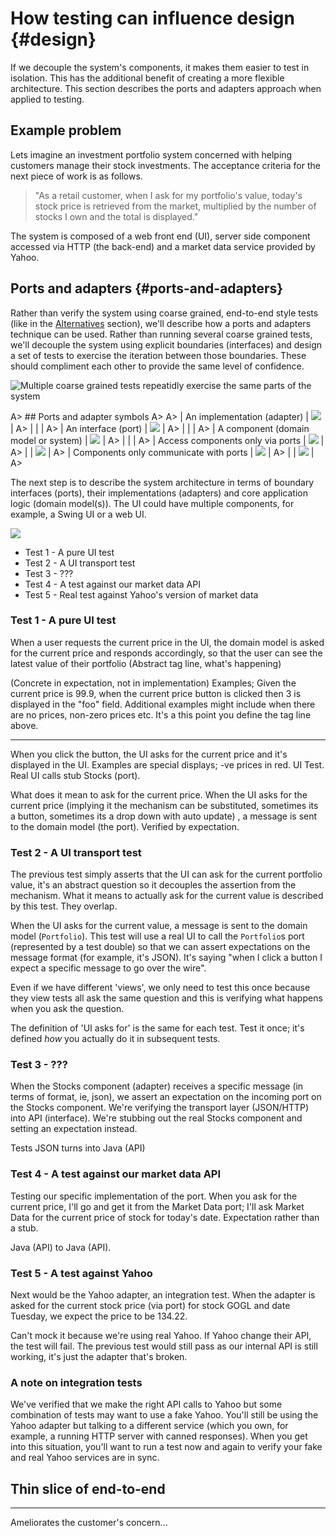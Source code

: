 # How testing can influence design {#design}

If we decouple the system's components, it makes them easier to test in isolation. This has the additional benefit of creating a more flexible architecture. This section describes the ports and adapters approach when applied to testing.



## Example problem

Lets imagine an investment portfolio system concerned with helping customers manage their stock investments. The acceptance criteria for the next piece of work is as follows.

> "As a retail customer, when I ask for my portfolio's value, today's stock price is retrieved from the market, multiplied by the number of stocks I own and the total is displayed."

The system is composed of a web front end (UI), server side component accessed via HTTP (the back-end) and a market data service provided by Yahoo.


## Ports and adapters {#ports-and-adapters}

Rather than verify the system using coarse grained, end-to-end style tests (like in the [Alternatives](#use-a-hexagonal-architecture) section), we'll describe how a ports and adapters technique can be used. Rather than running several coarse grained tests, we'll decouple the system using explicit boundaries (interfaces) and design a set of tests to exercise the iteration between those boundaries. These should compliment each other to provide the same level of confidence. 

![Multiple coarse grained tests repeatidly exercise the same parts of the system](images/part2/design.md/coarse-grained-tests-design.png)

A> ## Ports and adapter symbols
A>
A> | An implementation (adapter) | ![](images/part2/design.md/adapter.png) |
A> | | |
A> | An interface (port) | ![](images/part2/design.md/port.png) |
A> | | |
A> | A component (domain model or system) | ![](images/part2/design.md/circle.png) |
A> | | |
A> | Access components only via ports | ![](images/part2/design.md/port-line-circle.png) |
A> | | ![](images/part2/design.md/port-line-adapter.png) |
A> | Components only communicate with ports | ![](images/part2/design.md/circle-arrow-port.png) |
A> | | ![](images/part2/design.md/adapter-arrow-port.png) |
A> 

The next step is to describe the system architecture in terms of boundary interfaces (ports), their implementations (adapters) and core application logic (domain model(s)). The UI could have multiple components, for example, a Swing UI or a web UI.

![](images/part2/design.md/ports-and-adapter-design.png)




* Test 1 - A pure UI test
* Test 2 - A UI transport test
* Test 3 - ???
* Test 4 - A test against our market data API
* Test 5 - Real test against Yahoo's version of market data


### Test 1 - A pure UI test

When a user requests the current price in the UI, the domain model is asked for the current price and responds accordingly, so that the user can see the latest value of their portfolio (Abstract tag line, what's happening)

(Concrete in expectation, not in implementation) Examples; Given the current price is 99.9, when the current price button is clicked then 3 is displayed in the "foo" field. Additional examples might include when there are no prices, non-zero prices etc. It's a this point you define the tag line above.

---

When you click the button, the UI asks for the current price and it's displayed in the UI. Examples are special displays; -ve prices in red. UI Test. Real UI calls stub Stocks (port).

What does it mean to ask for the current price. When the UI asks for the current price (implying it the mechanism can be substituted, sometimes its a button, sometimes its a drop down with auto update) , a message is sent to the domain model (the port). Verified by expectation.



### Test 2 - A UI transport test

The previous test simply asserts that the UI can ask for the current portfolio value, it's an abstract question so it decouples the assertion from the mechanism. What it means to actually ask for the current value is described by this test. They overlap.

When the UI asks for the current value, a message is sent to the domain model (`Portfolio`). This test will use a real UI to call the `Portfolio`s port (represented by a test double) so that we can assert expectations on the message format (for example, it's JSON). It's saying "when I click a button I expect a specific message to go over the wire".




Even if we have different 'views', we only need to test this once because they view tests all ask the same question and this is verifying what happens when you ask the question.

The definition of 'UI asks for' is the same for each test. Test it once; it's defined _how_ you actually do it in subsequent tests.



### Test 3 - ???

When the Stocks component (adapter) receives a specific message (in terms of format, ie, json), we assert an expectation on the incoming port on the Stocks component. We're verifying the transport layer (JSON/HTTP) into API (interface). We're stubbing out the real Stocks component and setting an expectation instead.

Tests JSON turns into Java (API)



### Test 4 - A test against our market data API

Testing our specific implementation of the port. When you ask for the current price, I'll go and get it from the Market Data port; I'll ask Market Data for the current price of stock for today's date. Expectation rather than a stub.

Java (API) to Java (API).



### Test 5 - A test against Yahoo

Next would be the Yahoo adapter, an integration test. When the adapter is asked for the current stock price (via port) for stock GOGL and date Tuesday, we expect the price to be 134.22.

Can't mock it because we're using real Yahoo. If Yahoo change their API, the test will fail. The previous test would still pass as our internal API is still working, it's just the adapter that's broken.



### A note on integration tests

We've verified that we make the right API calls to Yahoo but some combination of tests may want to use a fake Yahoo. You'll still be using the Yahoo adapter but talking to a different service (which you own, for example, a running HTTP server with canned responses). When you get into this situation, you'll want to run a test now and again to verify your fake and real Yahoo services are in sync.



## Thin slice of end-to-end

---
 Ameliorates the customer's concern...
